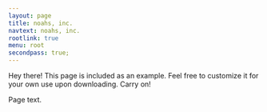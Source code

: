 ```yaml
---
layout: page
title: noahs, inc.
navtext: noahs, inc.
rootlink: true
menu: root
secondpass: true;
---
```


<p class="message">
  Hey there! This page is included as an example. Feel free to customize it for your own use upon downloading. Carry on!
</p>

Page text.
